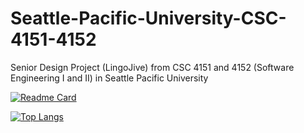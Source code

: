 # Seattle-Pacific-University-CSC-4151-4152
Senior Design Project (LingoJive) from CSC 4151 and 4152 (Software Engineering I and II) in Seattle Pacific University

[![Readme Card](https://github-readme-stats.vercel.app/api/pin/?username=chrismoroney&repo=Seattle-Pacific-University-CSC-4151-4152)](https://github.com/chrismoroney/Seattle-Pacific-University-CSC-4151-4152)

[![Top Langs](https://github-readme-stats.vercel.app/api/top-langs/?username=chrismoroney&layout=compact)](https://github.com/chrismoroney/Seattle-Pacific-University-CSC-4151-4152)
